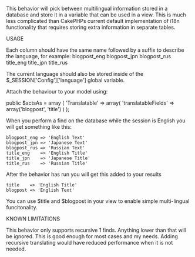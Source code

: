 This behavior will pick between multilingual information stored in a database and
store it in a variable that can be used in a view. This is much less complicated than
CakePHPs current default implementation of i18n functionality that requires storing
extra information in separate tables.

USAGE 

Each column should have the same name followed by a suffix to describe the language, 
for example:
	blogpost_eng
	blogpost_jpn
	blogpost_rus
	title_eng
	title_jpn
	title_rus

The current language should also be stored inside of the $_SESSION['Config']['language']
global variable.

Attach the behaviour to your model using:

public $actsAs = array (
	'Translatable' => array(
		'translatableFields' => array('blogpost', 'title')
	)
); 

When you perform a find on the database while the session is English you will get 
something like this:

	blogpost_eng => 'English Text'
	blogpost_jpn => 'Japanese Text'
	blogpost_rus => 'Russian Text'
	title_eng    => 'English Title'
	title_jpn    => 'Japanese Title'
	title_rus    => 'Russian Title'

After the behavior has run you will get this added to your results

	title    => 'English Title'
	blogpost => 'English Text'

You can use $title and $blogpost in your view to enable simple multi-lingual funcitonality.

KNOWN LIMITATIONS

This behavior only supports recursive 1 finds. Anything lower than that will be ignored.
This is good enough for most cases and my needs. Adding recursive translating would have
reduced performance when it is not needed. 
